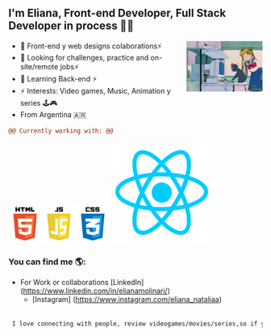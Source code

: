 ## I'm Eliana, Front-end Developer, Full Stack Developer in process 👩‍💻
      
<img align="right" width="30%" src="https://github.com/Eliana-Molinari/Eliana-Molinari/blob/main/Compu.gif"> 

 

- 👯 Front-end y web designs colaborations⚡
- 🤔 Looking for challenges, practice and on-site/remote jobs⚡
- 🌱 Learning Back-end ⚡
- ⚡ Interests: Video games, Music, Animation y series 🕹️🎮 
- From Argentina 🇦🇷


 
 
```diff
@@ Currently working with: @@
```

  
<img src="https://github.com/Eliana-Molinari/Eliana-Molinari/blob/main/pngegg.png" width="200" > 
<img  src="https://github.com/Eliana-Molinari/Eliana-Molinari/blob/main/kisspng-react-javascript-angularjs-ionic-atom-5b154be6947457.3471941815281223426081.png" width="200"> 

### You can find me 🌎:


 - For Work  or collaborations [LinkedIn] (https://www.linkedin.com/in/elianamolinari/)
   - [Instagram]  (https://www.instagram.com/eliana_nataliaa)
   
```diff

 I love connecting with people, review videogames/movies/series,so if you want to say hi, I'll be happy to meet you✨
 
 ```




